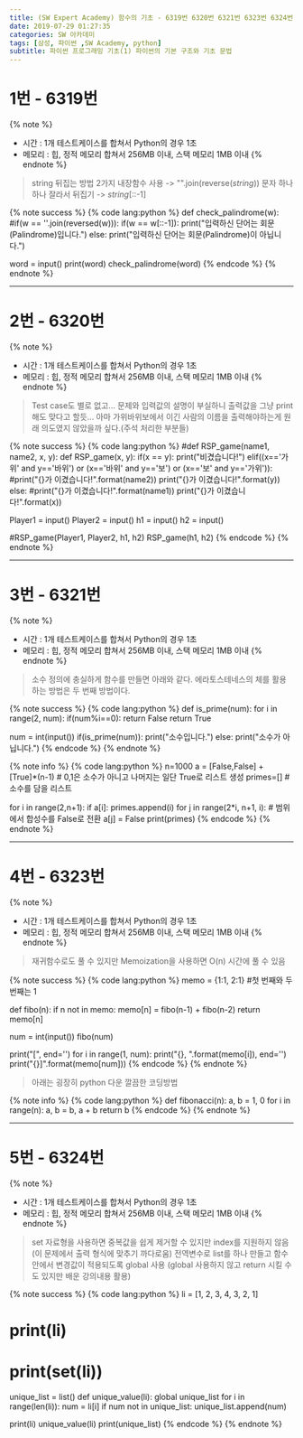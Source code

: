 ```yaml
---
title: (SW Expert Academy) 함수의 기초 - 6319번 6320번 6321번 6323번 6324번
date: 2019-07-29 01:27:35
categories: SW 아카데미
tags: [삼성, 파이썬 ,SW Academy, python]
subtitle: 파이썬 프로그래밍 기초(1) 파이썬의 기본 구조와 기초 문법
---
```


# 1번 - 6319번

{% note %}
- 시간 : 1개 테스트케이스를 합쳐서 Python의 경우 1초
- 메모리 : 힙, 정적 메모리 합쳐서 256MB 이내, 스택 메모리 1MB 이내
{% endnote %}

> string 뒤집는 방법 2가지
> 내장함수 사용 -> "".join(reverse(_string_))
> 문자 하나하나 잘라서 뒤집기 -> _string_[::-1]

{% note success %}
{% code lang:python %}
def check_palindrome(w):
    #if(w == ''.join(reversed(w))):
    if(w == w[::-1]):
        print("입력하신 단어는 회문(Palindrome)입니다.")
    else:
        print("입력하신 단어는 회문(Palindrome)이 아닙니다.")

word = input()
print(word)
check_palindrome(word)
{% endcode %}
{% endnote %}

-----

# 2번 - 6320번

{% note %}
- 시간 : 1개 테스트케이스를 합쳐서 Python의 경우 1초
- 메모리 : 힙, 정적 메모리 합쳐서 256MB 이내, 스택 메모리 1MB 이내
{% endnote %}

> Test case도 별로 없고... 문제와 입력값의 설명이 부실하니 출력값을 그냥 print해도 맞다고 할듯...
> 아마 가위바위보에서 이긴 사람의 이름을 출력해야하는게 원래 의도였지 않았을까 싶다.(주석 처리한 부분들)

{% note success %}
{% code lang:python %}
#def RSP_game(name1, name2, x, y):
def RSP_game(x, y):
    if(x == y):
        print("비겼습니다!")
    elif((x=='가위' and y=='바위') or (x=='바위' and y=='보') or (x=='보' and y=='가위')):
        #print("{}가 이겼습니다!".format(name2))
        print("{}가 이겼습니다!".format(y))
    else:
        #print("{}가 이겼습니다!".format(name1))
        print("{}가 이겼습니다!".format(x))


Player1 = input()
Player2 = input()
h1 = input()
h2 = input()

#RSP_game(Player1, Player2, h1, h2)
RSP_game(h1, h2)
{% endcode %}
{% endnote %}

-----

# 3번 - 6321번

{% note %}
- 시간 : 1개 테스트케이스를 합쳐서 Python의 경우 1초
- 메모리 : 힙, 정적 메모리 합쳐서 256MB 이내, 스택 메모리 1MB 이내
{% endnote %}

> 소수 정의에 충실하게 함수를 만들면 아래와 같다.
> 에라토스테네스의 체를 활용하는 방법은 두 번째 방법이다.

{% note success %}
{% code lang:python %}
def is_prime(num):
    for i in range(2, num):
        if(num%i==0):
            return False
    return True

num = int(input())
if(is_prime(num)):
    print("소수입니다.")
else:
    print("소수가 아닙니다.")
{% endcode %}
{% endnote %}

{% note info %}
{% code lang:python %}
n=1000
a = [False,False] + [True]*(n-1) # 0,1은 소수가 아니고 나머지는 일단 True로 리스트 생성
primes=[] # 소수를 담을 리스트

for i in range(2,n+1):
  if a[i]:
    primes.append(i)
    for j in range(2*i, n+1, i):  # 범위에서 합성수를 False로 전환
        a[j] = False
print(primes)
{% endcode %}
{% endnote %}

-----

# 4번 - 6323번

{% note %}
- 시간 : 1개 테스트케이스를 합쳐서 Python의 경우 1초
- 메모리 : 힙, 정적 메모리 합쳐서 256MB 이내, 스택 메모리 1MB 이내
{% endnote %}

> 재귀함수로도 풀 수 있지만 Memoization을 사용하면 O(n) 시간에 풀 수 있음

{% note success %}
{% code lang:python %}
memo = {1:1, 2:1}   #첫 번째와 두 번째는 1

def fibo(n):
    if n not in memo:
        memo[n] = fibo(n-1) + fibo(n-2)
    return memo[n]

num = int(input())
fibo(num)

print("[", end='')
for i in range(1, num):
    print("{}, ".format(memo[i]), end='')
print("{}]".format(memo[num]))
{% endcode %}
{% endnote %}

> 아래는 굉장히 python 다운 깔끔한 코딩방법

{% note info %}
{% code lang:python %}
def fibonacci(n):
    a, b = 1, 0
    for i in range(n):
        a, b = b, a + b
    return b
{% endcode %}
{% endnote %}

-----

# 5번 - 6324번

{% note %}
- 시간 : 1개 테스트케이스를 합쳐서 Python의 경우 1초
- 메모리 : 힙, 정적 메모리 합쳐서 256MB 이내, 스택 메모리 1MB 이내
{% endnote %}

> set 자료형을 사용하면 중복값을 쉽게 제거할 수 있지만 index를 지원하지 않음 (이 문제에서 출력 형식에 맞추기 까다로움)
> 전역변수로 list를 하나 만들고 함수 안에서 변경값이 적용되도록 global 사용 (global 사용하지 않고 return 시킬 수도 있지만 배운 강의내용 활용)

{% note success %}
{% code lang:python %}
li = [1, 2, 3, 4, 3, 2, 1]
# print(li)
# print(set(li))

unique_list = list()
def unique_value(li):
    global unique_list
    for i in range(len(li)):
        num = li[i]
        if num not in unique_list:
            unique_list.append(num)

print(li)
unique_value(li)
print(unique_list)
{% endcode %}
{% endnote %}
